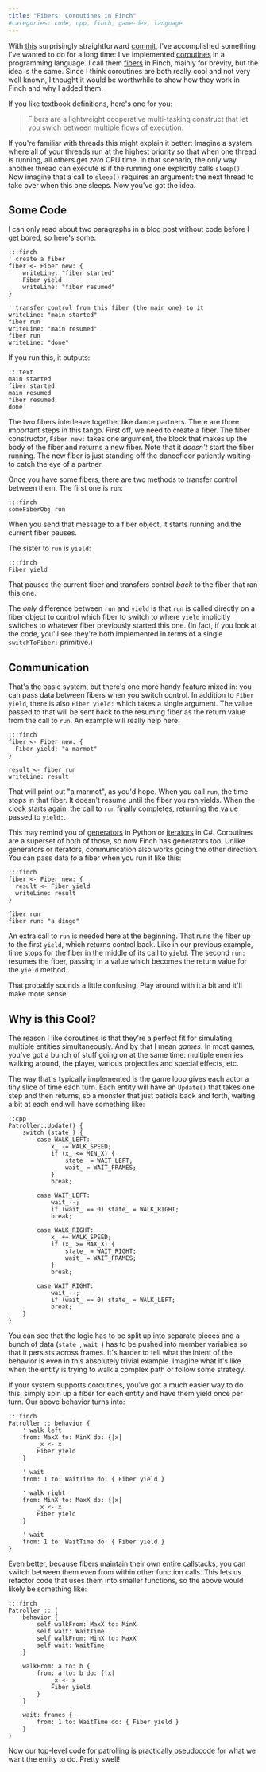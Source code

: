 ```yaml
---
title: "Fibers: Coroutines in Finch"
#categories: code, cpp, finch, game-dev, language
---
```

With [this](http://bitbucket.org/munificent/finch/changeset/1ae1817c9f23) surprisingly straightforward [commit](http://mercurial.selenic.com/wiki/Commit), I've accomplished
something I've wanted to do for a long time: I've implemented [coroutines](http://en.wikipedia.org/wiki/Coroutine)
in a programming language. I call them [fibers](http://en.wikipedia.org/wiki/Fiber_%28computer_science%29) in Finch, mainly for
brevity, but the idea is the same. Since I think coroutines are both really
cool and not very well known, I thought it would be worthwhile to show how
they work in Finch and why I added them.

If you like textbook definitions, here's one for you:

> Fibers are a lightweight cooperative multi-tasking construct that let you
swich between multiple flows of execution.

If you're familiar with threads this might explain it better: Imagine a system
where all of your threads run at the highest priority so that when one thread
is running, all others get *zero* CPU time. In that scenario, the only way
another thread can execute is if the running one explicitly calls `sleep()`.
Now imagine that a call to `sleep()` requires an argument: the next thread to
take over when this one sleeps. Now you've got the idea.

## Some Code

I can only read about two paragraphs in a blog post without code before I get
bored, so here's some:

    :::finch
    ' create a fiber
    fiber <- Fiber new: {
        writeLine: "fiber started"
        Fiber yield
        writeLine: "fiber resumed"
    }

    ' transfer control from this fiber (the main one) to it
    writeLine: "main started"
    fiber run
    writeLine: "main resumed"
    fiber run
    writeLine: "done"

If you run this, it outputs:

    :::text
    main started
    fiber started
    main resumed
    fiber resumed
    done

The two fibers interleave together like dance partners. There are three
important steps in this tango. First off, we need to create a fiber. The fiber
constructor, `Fiber new:` takes one argument, the block that makes up the body
of the fiber and returns a new fiber. Note that it *doesn't* start the fiber
running. The new fiber is just standing off the dancefloor patiently waiting
to catch the eye of a partner.

Once you have some fibers, there are two methods to transfer control between
them. The first one is `run`:

    :::finch
    someFiberObj run

When you send that message to a fiber object, it starts running and the
current fiber pauses.

The sister to `run` is `yield`:

    :::finch
    Fiber yield

That pauses the current fiber and transfers control *back* to the fiber that
ran this one.

The *only* difference between `run` and `yield` is that `run` is called
directly on a fiber object to control which fiber to switch to where `yield`
implicitly switches to whatever fiber previously started this one. (In fact,
if you look at the code, you'll see they're both implemented in terms of a
single `switchToFiber:` primitive.)

## Communication

That's the basic system, but there's one more handy feature mixed in: you can
pass data between fibers when you switch control. In addition to `Fiber
yield`, there is also `Fiber yield:` which takes a single argument. The value
passed to that will be sent back to the resuming fiber as the return value
from the call to `run`. An example will really help here:

    :::finch
    fiber <- Fiber new: {
      Fiber yield: "a marmot"
    }

    result <- fiber run
    writeLine: result

That will print out "a marmot", as you'd hope. When you call `run`, the time
stops in that fiber. It doesn't resume until the fiber you ran yields. When
the clock starts again, the call to `run` finally completes, returning the
value passed to `yield:`.

This may remind you of [generators](http://www.python.org/dev/peps/pep-0255/) in Python or [iterators](http://msdn.microsoft.com/en-us/library/9k7k7cf0%28VS.80%29.aspx) in C#.
Coroutines are a superset of both of those, so now Finch has generators too.
Unlike generators or iterators, communication also works going the other
direction. You can pass data *to* a fiber when you run it like this:

    :::finch
    fiber <- Fiber new: {
      result <- Fiber yield
      writeLine: result
    }

    fiber run
    fiber run: "a dingo"

An extra call to `run` is needed here at the beginning. That runs the fiber up
to the first `yield`, which returns control back. Like in our previous
example, time stops for the fiber in the middle of its call to `yield`. The
second `run:` resumes the fiber, passing in a value which becomes the return
value for the `yield` method.

That probably sounds a little confusing. Play around with it a bit and it'll
make more sense.

## Why is this Cool?

The reason I like coroutines is that they're a perfect fit for simulating
multiple entities simultaneously. And by that I mean *games*. In most games,
you've got a bunch of stuff going on at the same time: multiple enemies
walking around, the player, various projectiles and special effects, etc.

The way that's typically implemented is the game loop gives each actor a tiny
slice of time each turn. Each entity will have an `Update()` that takes one
step and then returns, so a monster that just patrols back and forth, waiting
a bit at each end will have something like:

    ::cpp
    Patroller::Update() {
        switch (state_) {
            case WALK_LEFT:
                x_ -= WALK_SPEED;
                if (x_ <= MIN_X) {
                    state_ = WAIT_LEFT;
                    wait_ = WAIT_FRAMES;
                }
                break;

            case WAIT_LEFT:
                wait_--;
                if (wait_ == 0) state_ = WALK_RIGHT;
                break;

            case WALK_RIGHT:
                x_ += WALK_SPEED;
                if (x_ >= MAX_X) {
                    state_ = WAIT_RIGHT;
                    wait_ = WAIT_FRAMES;
                }
                break;

            case WAIT_RIGHT:
                wait_--;
                if (wait_ == 0) state_ = WALK_LEFT;
                break;
        }
    }

You can see that the logic has to be split up into separate pieces and a bunch
of data (`state_`, `wait_`) has to be pushed into member variables so that it
persists across frames. It's harder to tell what the intent of the behavior is
even in this absolutely trivial example. Imagine what it's like when the
entity is trying to walk a complex path or follow some strategy.

If your system supports coroutines, you've got a much easier way to do this:
simply spin up a fiber for each entity and have them yield once per turn. Our
above behavior turns into:

    :::finch
    Patroller :: behavior {
        ' walk left
        from: MaxX to: MinX do: {|x|
            _x <- x
            Fiber yield
        }

        ' wait
        from: 1 to: WaitTime do: { Fiber yield }

        ' walk right
        from: MinX to: MaxX do: {|x|
            _x <- x
            Fiber yield
        }

        ' wait
        from: 1 to: WaitTime do: { Fiber yield }
    }

Even better, because fibers maintain their own entire callstacks, you can
switch between them even from within other function calls. This lets us
refactor code that uses them into smaller functions, so the above would likely
be something like:

    :::finch
    Patroller :: (
        behavior {
            self walkFrom: MaxX to: MinX
            self wait: WaitTime
            self walkFrom: MinX to: MaxX
            self wait: WaitTime
        }

        walkFrom: a to: b {
            from: a to: b do: {|x|
                _x <- x
                Fiber yield
            }
        }

        wait: frames {
            from: 1 to: WaitTime do: { Fiber yield }
        }
    )

Now our top-level code for patrolling is practically pseudocode for what we
want the entity to do. Pretty swell!
